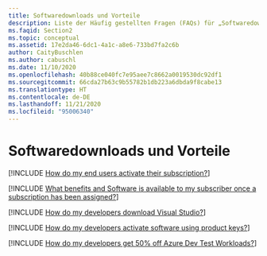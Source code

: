 ```yaml
---
title: Softwaredownloads und Vorteile
description: Liste der Häufig gestellten Fragen (FAQs) für „Softwaredownloads und Vorteile“.
ms.faqid: Section2
ms.topic: conceptual
ms.assetid: 17e2da46-6dc1-4a1c-a8e6-733bd7fa2c6b
author: CaityBuschlen
ms.author: cabuschl
ms.date: 11/10/2020
ms.openlocfilehash: 40b88ce040fc7e95aee7c8662a0019530dc92df1
ms.sourcegitcommit: 66cda27b63c9b55782b1db223a6dbda9f8cabe13
ms.translationtype: HT
ms.contentlocale: de-DE
ms.lasthandoff: 11/21/2020
ms.locfileid: "95006340"
---
```

# <a name="software-downloads-and-benefits"></a>Softwaredownloads und Vorteile

[!INCLUDE [How do my end users activate their subscription?](includes/activate-subscriptions.md)]

[!INCLUDE [What benefits and Software is available to my subscriber once a subscription has been assigned?](includes/available-benefits.md)]

[!INCLUDE [How do my developers download Visual Studio?](includes/download-visual-studio.md)]

[!INCLUDE [How do my developers activate software using product keys?](includes/activate-with-product-keys.md)]

[!INCLUDE [How do my developers get 50% off Azure Dev Test Workloads?](includes/azure-dev-test-discount.md)]
